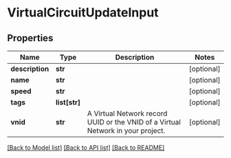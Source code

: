 # VirtualCircuitUpdateInput


## Properties
Name | Type | Description | Notes
------------ | ------------- | ------------- | -------------
**description** | **str** |  | [optional] 
**name** | **str** |  | [optional] 
**speed** | **str** |  | [optional] 
**tags** | **list[str]** |  | [optional] 
**vnid** | **str** | A Virtual Network record UUID or the VNID of a Virtual Network in your project. | [optional] 

[[Back to Model list]](../README.md#documentation-for-models) [[Back to API list]](../README.md#documentation-for-api-endpoints) [[Back to README]](../README.md)


